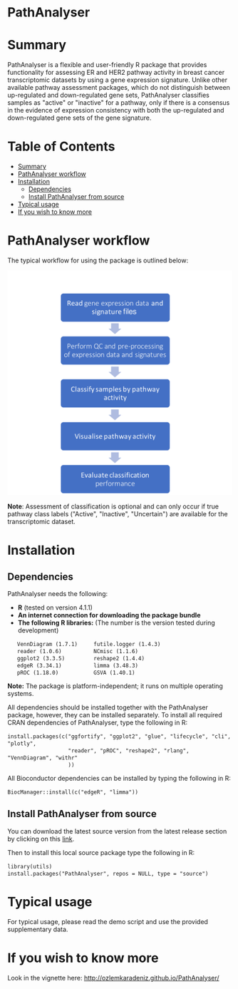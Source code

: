# PathAnalyser

# Summary

  PathAnalyser is a flexible and user-friendly R package that provides functionality for assessing ER and 
  HER2 pathway activity in breast cancer transcriptomic datasets by using a gene expression signature. Unlike 
  other available pathway assessment packages, which do not distinguish between up-regulated and down-regulated gene sets, 
  PathAnalyser classifies samples as "active" or "inactive" for a pathway, only if there is a consensus in the
  evidence of expression consistency with both the up-regulated and down-regulated gene sets of the gene signature.
 

# Table of Contents

- [Summary](#summary)
- [PathAnalyser workflow](#pathanalyser-workflow)
- [Installation](#installation)
    - [Dependencies](#dependencies)
    - [Install PathAnalyser from source](#install-pathanalyser-from-source)
- [Typical usage](#typical-usage)
- [If you wish to know more](#if-you-wish-to-know-more)
  
# PathAnalyser workflow
The typical workflow for using the package is outlined below:

<img src="vignettes/workflow_flowchart.png" width="600">

**Note**: Assessment of classification is optional and can only occur if true pathway class labels ("Active", "Inactive", "Uncertain")
are available for the transcriptomic dataset.

# Installation

## Dependencies

PathAnalyser needs the following:
- **R** (tested on version 4.1.1)
- **An internet connection for downloading the package bundle**
- **The following R libraries:** (The number is the version tested during development)

```` 
   VennDiagram (1.7.1)     futile.logger (1.4.3) 
   reader (1.0.6)          NCmisc (1.1.6)        
   ggplot2 (3.3.5)         reshape2 (1.4.4)
   edgeR (3.34.1)          limma (3.48.3)        
   pROC (1.18.0)           GSVA (1.40.1)
````
**Note:** The package is platform-independent; it runs on multiple operating systems.

All dependencies should be installed together with the PathAnalyser package,
however, they can be installed separately. To install all required CRAN 
dependencies of PathAnalyser, type the following in R:
```{r eval=F}
install.packages(c("ggfortify", "ggplot2", "glue", "lifecycle", "cli", "plotly",
                   "reader", "pROC", "reshape2", "rlang", "VennDiagram", "withr"
                   ))

```
All Bioconductor dependencies can be installed by typing the following in R:
```{r eval=F}
BiocManager::install(c("edgeR", "limma"))
```

## Install PathAnalyser from source

You can download the latest source version from the latest release section by clicking on this [link](https://github.com/ozlemkaradeniz/PathAnalyser/releases).

Then to install this local source package type the following in R:

````
library(utils)
install.packages("PathAnalyser", repos = NULL, type = "source")
````
# Typical usage
For typical usage, please read the demo script and use the provided supplementary data.

# If you wish to know more

Look in the vignette here:
http://ozlemkaradeniz.github.io/PathAnalyser/







